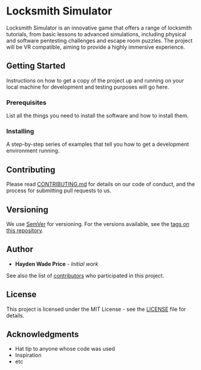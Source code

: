 # Locksmith Simulator

Locksmith Simulator is an innovative game that offers a range of locksmith tutorials, from basic lessons to advanced simulations, including physical and software pentesting challenges and escape room puzzles. The project will be VR compatible, aiming to provide a highly immersive experience.

## Getting Started

Instructions on how to get a copy of the project up and running on your local machine for development and testing purposes will go here.

### Prerequisites

List all the things you need to install the software and how to install them.

### Installing

A step-by-step series of examples that tell you how to get a development environment running.

## Contributing

Please read [CONTRIBUTING.md](CONTRIBUTING.md) for details on our code of conduct, and the process for submitting pull requests to us.

## Versioning

We use [SemVer](http://semver.org/) for versioning. For the versions available, see the [tags on this repository](https://github.com/yourproject/tags).

## Author

* **Hayden Wade Price** - *Initial work*

See also the list of [contributors](https://github.com/yourproject/contributors) who participated in this project.

## License

This project is licensed under the MIT License - see the [LICENSE](LICENSE) file for details.

## Acknowledgments

* Hat tip to anyone whose code was used
* Inspiration
* etc
